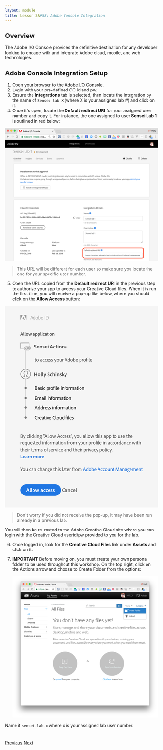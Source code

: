 ```yaml
---
layout: module
title: Lesson 3&#58; Adobe Console Integration
---
```


## Overview
The Adobe I/O Console provides the definitive destination for any developer looking to engage with and integrate Adobe cloud, mobile, and web technologies.

## Adobe Console Integration Setup
1. Open your browser to the [Adobe I/O Console](https://console.adobe.io).
2. Login with your pre-defined CC id and pw.
3. Ensure the **Integrations** tab is selected, then locate the integration by the name of `Sensei lab X` (where X is your assigned lab #) and click on it.
4. Once it's open, locate the **Default redirect URI** for your assigned user number and copy it. For instance, the one assigned to user **Sensei Lab 1** is outlined in red below:

  ![](images/console-redirect.png)

  > This URL will be different for each user so make sure you locate the one for your specific user number.

5. Open the URL copied from the **Default redirect URI** in the previous step to authorize your app to access your Creative Cloud files. When it is run the first time, you will receive a pop-up like below, where you should click on the **Allow Access** button:

  ![](images/authorize-app.png)

  > Don't worry if you did not receive the pop-up, it may have been run already in a previous lab. 

   You will then be re-routed to the Adobe Creative Cloud site where you can login with the Creative Cloud userid/pw provided to you for the lab.

6. Once logged in, look for the **Creative Cloud Files** link under **Assets** and click on it. 

7. **IMPORTANT** Before moving on, you must create your own personal folder to be used throughout this workshop. On the top right, click on the Actions arrow and choose to Create Folder from the options:

   ![](images/cc-folder-create.png)

  Name it `sensei-lab-x` where x is your assigned lab user number.

<div class="row" style="margin-top:40px;">
<div class="col-sm-12">
<a href="lesson2.html" class="btn btn-default"><i class="glyphicon glyphicon-chevron-left"></i> Previous</a>
<a href="lesson4.html" class="btn btn-default pull-right">Next <i class="glyphicon
glyphicon-chevron-right"></i></a>
</div>
</div>
